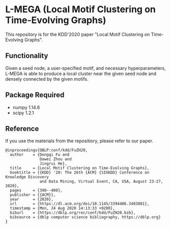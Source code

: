 # L-MEGA (Local Motif Clustering on Time-Evolving Graphs)
This repository is for the KDD'2020 paper "Local Motif Clustering on Time-Evolving Graphs".

## Functionality
Given a seed node, a user-specified motif, and necessary hyperparameters, L-MEGA is able to produce a local cluster near the given seed node and densely connected by the given motifs.

## Package Required
- numpy 1.14.6
- scipy 1.2.1

## Reference
If you use the materials from the repositiory, please refer to our paper.
```
@inproceedings{DBLP:conf/kdd/FuZH20,
  author    = {Dongqi Fu and
               Dawei Zhou and
               Jingrui He},
  title     = {Local Motif Clustering on Time-Evolving Graphs},
  booktitle = {{KDD} '20: The 26th {ACM} {SIGKDD} Conference on Knowledge Discovery
               and Data Mining, Virtual Event, CA, USA, August 23-27, 2020},
  pages     = {390--400},
  publisher = {{ACM}},
  year      = {2020},
  url       = {https://dl.acm.org/doi/10.1145/3394486.3403081},
  timestamp = {Mon, 24 Aug 2020 14:13:33 +0200},
  biburl    = {https://dblp.org/rec/conf/kdd/FuZH20.bib},
  bibsource = {dblp computer science bibliography, https://dblp.org}
}
```

